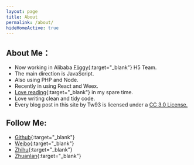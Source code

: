 ```yaml
---
layout: page
title: About
permalink: /about/
hideHomeActive: true
---
```


## About Me：
* Now working in Alibaba [Fliggy](https://www.alitrip.com/){:target="_blank"} H5 Team.
* The main direction is JavaScript.
* Also using PHP and Node.
* Recently in using React and Weex.
* [Love reading](http://book.douban.com/people/77063977/){:target="_blank"} in my spare time.
* Love writing clean and tidy code.
* Every blog post in this site by Tw93 is licensed under a <a rel="license" href="http://creativecommons.org/licenses/by-nc/3.0/cn/" target="_blank">CC 3.0 License.</a>


## Follow Me:

* [Github](https://github.com/{{site.github}}){:target="_blank"}
* [Weibo](http://weibo.com/{{site.weibo}}){:target="_blank"}
* [Zhihu](https://www.zhihu.com/people/{{site.zhihu}}){:target="_blank"}
* [Zhuanlan](https://zhuanlan.zhihu.com/{{site.zhuanlan}}){:target="_blank"}
